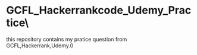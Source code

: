 # GCFL_Hackerrankcode_Udemy_Practice\
this repository contains my pratice question from GCFL,Hackerrank,Udemy.0


